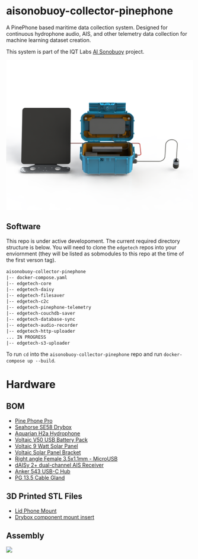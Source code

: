 # aisonobuoy-collector-pinephone
A PinePhone based maritime data collection system. Designed for continuous hydrophone audio, AIS, and other telemetry data collection for machine learning dataset creation.

This system is part of the IQT Labs [AI Sonobuoy](https://github.com/IQTLabs/AISonobuoy) project.

<img src="./hardware/media/pinephone-aisonobuoy-system.png" width="600  ">

## Software

This repo is under active developoment. The current required directory structure is below. You will need to clone the `edgetech` repos into your enviornment (they will be listed as sobmodules to this repo at the time of the first verson tag).

```
aisonobuoy-collector-pinephone
|-- docker-compose.yaml
|-- edgetech-core
|-- edgetech-daisy
|-- edgetech-filesaver
|-- edgetech-c2c
|-- edgetech-pinephone-telemetry
|-- edgetech-couchdb-saver
|-- edgetech-database-sync
|-- edgetech-audio-recorder
|-- edgetech-http-uploader
... IN PROGRESS
|-- edgetech-s3-uploader
```

To run `cd` into the `aisonobuoy-collector-pinephone` repo and run `docker-compose up --build`.

# Hardware

## BOM

- [Pine Phone Pro](https://pine64.com/product/pinephone-pro-explorer-edition/)
- [Seahorse SE58 Drybox](http://www.seahorsecases.com/seahorse-se58-micro-case-81-x-41-x-43.html)
- [Aquarian H2a Hydrophone](https://www.aquarianaudio.com/h2a-hydrophone.html)
- [Voltaic V50 USB Battery Pack](https://voltaicsystems.com/v50/)
- [Voltaic 9 Watt Solar Panel](https://voltaicsystems.com/9-watt-18v-panel-etfe/)
- [Voltaic Solar Panel Bracket](https://voltaicsystems.com/large-bracket/)
- [Right angle Female 3.5x1.1mm - MicroUSB](https://voltaicsystems.com/f3511-microusb/)
- [dAISy 2+ dual-channel AIS Receiver](https://shop.wegmatt.com/products/daisy-2-dual-channel-ais-receiver-with-nmea-0183)
- [Anker 543 USB-C Hub](https://www.anker.com/products/a8365?variant=37438670667926)
- [PG 13.5 Cable Gland](https://voltaicsystems.com/PG135)

## 3D Printed STL Files

- [Lid Phone Mount]()
- [Drybox component mount insert]()

## Assembly

<img src="./hardware/media/pinephone-aisonobuoy-system.gif" width="600  ">